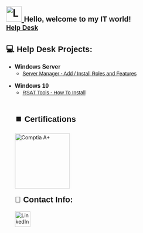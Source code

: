 <h1>
  <a href="https://www.linkedin.com/in/rashadhagen/">
    <img src="https://i.imgur.com/bYUDnOO.png" alt="LinkedIn" width="42px" />
  </a> 
  <span style="font-family: Arial, sans-serif; font-size: 20px; font-weight: bold;">Hello, welcome to my IT world!</span> 
  <br/>
  <a href="https://www.linkedin.com/in/rashadhagen/" style="font-family: Arial, sans-serif; font-size: 18px; font-weight: bold;">Help Desk</a>
</h1>

<h2 style="font-family: Arial, sans-serif; font-size: 22px; font-weight: bold;">💻 Help Desk Projects:</h2>

<ul>
  <li><strong style="font-family: Arial, sans-serif; font-size: 16px;">Windows Server</strong>
    <ul style="list-style-type: circle; padding-left: 1.5em;">
      <li><a href="https://github.com/RashadHagen/Server-Manager-Add-Install-Roles-and-Featues/tree/main" style="font-family: Verdana, sans-serif; font-size: 14px;">Server Manager - Add / Install Roles and Features</a></li>
    </ul>
  </li>
  <br/>
  <li><strong style="font-family: Arial, sans-serif; font-size: 16px;">Windows 10</strong>
    <ul style="list-style-type: circle; padding-left: 1.5em;">
      <li><a href="https://github.com/RashadHagen/RSAT-Tools---How-To-Install" style="font-family: Verdana, sans-serif; font-size: 14px;">RSAT Tools - How To Install</a></li>
</ul>
<br>

<h2 style="font-family: Arial, sans-serif; font-size: 22px; font-weight: bold;">⏹️ Certifications</h2>
<img src="https://i.imgur.com/lLyQ03Z.png" alt="Comptia A+" width="150px" style="margin-bottom: 0.5em;" />

<h2 style= "font-family: Arial, sans-serif; font-size: 22px; font-weight: bold; margin-top: 0.5em;"> 📱 Contact Info:</h2>
<a href="https://www.linkedin.com/in/rashadhagen/">
  <img src="https://i.imgur.com/bYUDnOO.png" alt="LinkedIn" width="42px" />
</a>
<!--
